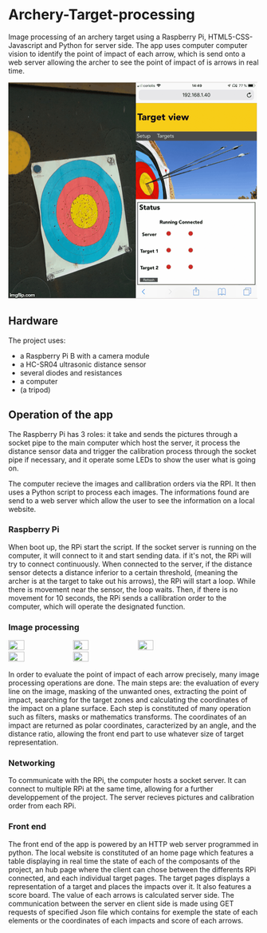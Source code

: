 # Archery-Target-processing
Image processing of an archery target using a Raspberry Pi, HTML5-CSS-Javascript and Python for server side.
The app uses computer computer vision to identify the point of impact of each arrow, which is send onto a web server allowing the archer to see the point of impact of is arrows in real time.

![](388c0t.gif)

## Hardware
The project uses:
- a Raspberry Pi B with a camera module
- a HC-SR04 ultrasonic distance sensor
- several diodes and resistances
- a computer
- (a tripod)

## Operation of the app
The Raspberry Pi has 3 roles: it take and sends the pictures through a socket pipe to the main computer which host the server, it process the distance sensor data and trigger the calibration process through the socket pipe if necessary, and it operate some LEDs to show the user what is going on.

The computer recieve the images and callibration orders via the RPI. It then uses a Python script to process each images. The informations found are send to a web server which allow the user to see the information on a local website. 

### Raspberry Pi
When boot up, the RPi start the script. If the socket server is running on the computer, it will connect to it and start sending data. if it's not, the RPi will try to connect continuously.
When connected to the server, if the distance sensor detects a distance inferior to a certain threshold, (meaning the archer is at the target to take out his arrows), the RPi will start a loop. While there is movement near the sensor, the loop waits. Then, if there is no movement for 10 seconds, the RPi sends a callibration order to the computer, which will operate the designated function.

### Image processing
<img width="25%" height="25%" src="https://user-images.githubusercontent.com/51379148/63224098-adc82480-c1bf-11e9-8aa8-a45428a7a54a.png"> <img width="25%" height="25%" src="https://user-images.githubusercontent.com/51379148/63224113-d3552e00-c1bf-11e9-9cb9-104b97d9b9e6.png"> <img width="25%" height="25%" src="https://user-images.githubusercontent.com/51379148/63224117-e10ab380-c1bf-11e9-89b1-8755956d3991.png"> <img width="25%" height="25%" src="https://user-images.githubusercontent.com/51379148/63224120-f253c000-c1bf-11e9-9fce-06170642780e.png"> <img width="25%" height="25%" src="https://user-images.githubusercontent.com/51379148/63224130-08618080-c1c0-11e9-829b-54ddb7feaa21.png">

In order to evaluate the point of impact of each arrow precisely, many image processing operations are done. The main steps are: the evaluation of every line on the image, masking of the unwanted ones, extracting the point of impact, searching for the target zones and calculating the coordinates of the impact on a plane surface.
Each step is constituted of many operation such as filters, masks or mathematics transforms. The coordinates of an impact are returned as polar coordinates, caracterized by an angle, and the distance ratio, allowing the front end part to use whatever size of target representation.

### Networking
To communicate with the RPi, the computer hosts a socket server. It can connect to multiple RPi at the same time, allowing for a further developpement of the project. The server recieves pictures and calibration order from each RPi.

### Front end 
The front end of the app is powered by an HTTP web server programmed in python. The local website is constituted of an home page which features a table displaying in real time the state of each of the composants of the project, an hub page where the client can chose between the differents RPi connected, and each individual target pages. The target pages displays a representation of a target and places the impacts over it. It also features a score board. The value of each arrows is calculated server side.
The communication between the server en client side is made using GET requests of specified Json file which contains for exemple the state of each elements or the coordinates of each impacts and score of each arrows.
